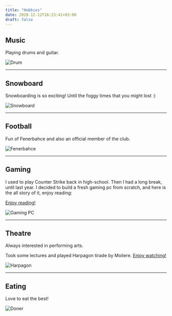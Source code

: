 ```yaml
---
title: "Hobbies"
date: 2020-12-12T16:23:41+03:00
draft: false
---
```


## Music
Playing drums and guitar.

![Drum](../images/drum.png)

---
## Snowboard
Snowboarding is so exciting! Until the foggy times that you might lost :)

![Snowboard](../images/snowboard.jpeg)

---
## Football
Fun of Fenerbahce and also an official member of the club.

![Fenerbahce](../images/fenerbahce.jpeg)

---
## Gaming
I used to play Counter Strike back in high-school.
Then I had a long break, until last year.
I decided to build a fresh gaming pc from scratch, and here is the all story of it, enjoy reading:

[Enjoy reading!](https://medium.com/@odalabasmaz/building-a-gaming-pc-275b67d89064 "Building a Gaming PC")

![Gaming PC](../images/gaming-pc.png)

---
## Theatre
Always interested in performing arts.

Took some lectures and played Harpagon tirade by Moliere. [Enjoy watching!](https://www.youtube.com/embed/w67FcXcomwY)

![Harpagon](../images/harpagon.png)

---
## Eating
Love to eat the best!

![Doner](../images/doner.png)
